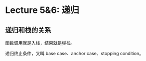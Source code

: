 
Lecture 5\&6: 递归
================


递归和栈的关系
-------


函数调用就是入栈，结束就是弹栈。


递归终止条件，又叫 base case、anchor case、stopping condition。


